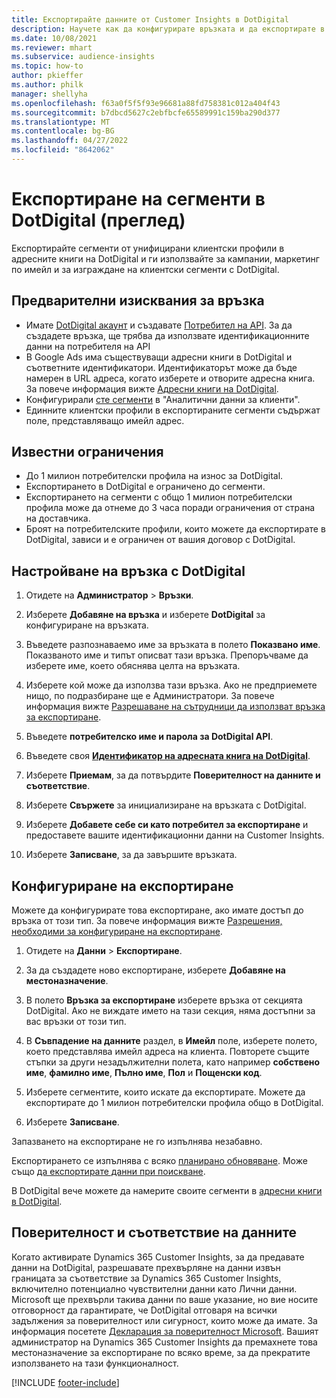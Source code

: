 ```yaml
---
title: Експортирайте данните от Customer Insights в DotDigital
description: Научете как да конфигурирате връзката и да експортирате в DotDigital.
ms.date: 10/08/2021
ms.reviewer: mhart
ms.subservice: audience-insights
ms.topic: how-to
author: pkieffer
ms.author: philk
manager: shellyha
ms.openlocfilehash: f63a0f5f5f93e96681a88fd758381c012a404f43
ms.sourcegitcommit: b7dbcd5627c2ebfbcfe65589991c159ba290d377
ms.translationtype: MT
ms.contentlocale: bg-BG
ms.lasthandoff: 04/27/2022
ms.locfileid: "8642062"
---
```

# <a name="export-segments-to-dotdigital-preview"></a>Експортиране на сегменти в DotDigital (преглед)

Експортирайте сегменти от унифицирани клиентски профили в адресните книги на DotDigital и ги използвайте за кампании, маркетинг по имейл и за изграждане на клиентски сегменти с DotDigital. 

## <a name="prerequisites-for-a-connection"></a>Предварителни изисквания за връзка

-   Имате [DotDigital акаунт](https://dotdigital.com/) и създавате [Потребител на API](https://support.dotdigital.com/hc/articles/115001718730-How-do-I-create-an-API-user). За да създадете връзка, ще трябва да използвате идентификационните данни на потребителя на API
-   В Google Ads има съществуващи адресни книги в DotDigital и съответните идентификатори. Идентификаторът може да бъде намерен в URL адреса, когато изберете и отворите адресна книга. За повече информация вижте [Адресни книги на DotDigital](https://support.dotdigital.com/hc/articles/212211968-Creating-an-address-book).
-   Конфигурирали [сте сегменти](segments.md) в "Аналитични данни за клиенти".
-   Единните клиентски профили в експортираните сегменти съдържат поле, представляващо имейл адрес.

## <a name="known-limitations"></a>Известни ограничения

- До 1 милион потребителски профила на износ за DotDigital.
- Експортирането в DotDigital е ограничено до сегменти.
- Експортирането на сегменти с общо 1 милион потребителски профила може да отнеме до 3 часа поради ограничения от страна на доставчика. 
- Броят на потребителските профили, които можете да експортирате в DotDigital, зависи и е ограничен от вашия договор с DotDigital.

## <a name="set-up-connection-to-dotdigital"></a>Настройване на връзка с DotDigital

1. Отидете на **Администратор** > **Връзки**.

1. Изберете **Добавяне на връзка** и изберете **DotDigital** за конфигуриране на връзката.

1. Въведете разпознаваемо име за връзката в полето **Показвано име**. Показваното име и типът описват тази връзка. Препоръчваме да изберете име, което обяснява целта на връзката.

1. Изберете кой може да използва тази връзка. Ако не предприемете нищо, по подразбиране ще е Администратори. За повече информация вижте [Разрешаване на сътрудници да използват връзка за експортиране](connections.md#allow-contributors-to-use-a-connection-for-exports).

1. Въведете **потребителско име и парола за DotDigital API**. 

1. Въведете своя **[Идентификатор на адресната книга на DotDigital](https://support.dotdigital.com/hc/articles/212211968-Creating-an-address-book)**.

1. Изберете **Приемам**, за да потвърдите **Поверителност на данните и съответствие**.

1. Изберете **Свържете** за инициализиране на връзката с DotDigital.

1. Изберете **Добавете себе си като потребител за експортиране** и предоставете вашите идентификационни данни на Customer Insights.

1. Изберете **Записване**, за да завършите връзката. 

## <a name="configure-an-export"></a>Конфигуриране на експортиране

Можете да конфигурирате това експортиране, ако имате достъп до връзка от този тип. За повече информация вижте [Разрешения, необходими за конфигуриране на експортиране](export-destinations.md#set-up-a-new-export).

1. Отидете на **Данни** > **Експортиране**.

1. За да създадете ново експортиране, изберете **Добавяне на местоназначение**.

1. В полето **Връзка за експортиране** изберете връзка от секцията DotDigital. Ако не виждате името на тази секция, няма достъпни за вас връзки от този тип.


1. В **Съвпадение на данните** раздел, в **Имейл** поле, изберете полето, което представлява имейл адреса на клиента. Повторете същите стъпки за други незадължителни полета, като например **собствено име**, **фамилно име**, **Пълно име**, **Пол** и **Пощенски код**.

1. Изберете сегментите, които искате да експортирате. Можете да експортирате до 1 милион потребителски профила общо в DotDigital.

1. Изберете **Записване**.

Запазването на експортиране не го изпълнява незабавно.

Експортирането се изпълнява с всяко [планирано обновяване](system.md#schedule-tab). Може също [да експортирате данни при поискване](export-destinations.md#run-exports-on-demand). 
 
В DotDigital вече можете да намерите своите сегменти в [адресни книги в DotDigital](https://support.dotdigital.com/hc/articles/212211968-Creating-an-address-book).


## <a name="data-privacy-and-compliance"></a>Поверителност и съответствие на данните

Когато активирате Dynamics 365 Customer Insights, за да предавате данни на DotDigital, разрешавате прехвърляне на данни извън границата за съответствие за Dynamics 365 Customer Insights, включително потенциално чувствителни данни като Лични данни. Microsoft ще прехвърли такива данни по ваше указание, но вие носите отговорност да гарантирате, че DotDigital отговаря на всички задължения за поверителност или сигурност, които може да имате. За информация посетете [Декларация за поверителност Microsoft](https://go.microsoft.com/fwlink/?linkid=396732).
Вашият администратор на Dynamics 365 Customer Insights да премахнете това местоназначение за експортиране по всяко време, за да прекратите използването на тази функционалност.


[!INCLUDE [footer-include](includes/footer-banner.md)]

